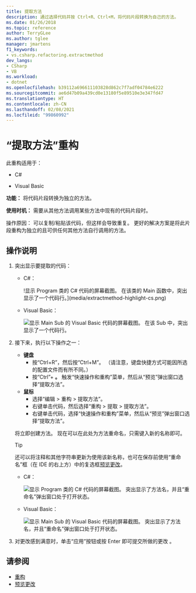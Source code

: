 ```yaml
---
title: 提取方法
description: 通过选择代码并按 Ctrl+R、Ctrl+M，将代码片段转换为自己的方法。
ms.date: 01/26/2018
ms.topic: reference
author: TerryGLee
ms.author: tglee
manager: jmartens
f1_keywords:
- vs.csharp.refactoring.extractmethod
dev_langs:
- CSharp
- VB
ms.workload:
- dotnet
ms.openlocfilehash: b39112a696611103828d862c7f7adf04784e6222
ms.sourcegitcommit: ae6d47b09a439cd0e13180f5e89510e3e347fd47
ms.translationtype: HT
ms.contentlocale: zh-CN
ms.lasthandoff: 02/08/2021
ms.locfileid: "99860992"
---
```

# <a name="extract-a-method-refactoring"></a>“提取方法”重构

此重构适用于：

- C#

- Visual Basic

**功能：** 将代码片段转换为独立的方法。

**使用时机：** 需要从其他方法调用某些方法中现有的代码片段时。

操作原因：  可以复制/粘贴该代码，但这样会导致重复。 更好的解决方案是将此片段重构为独立的且可供任何其他方法自行调用的方法。

## <a name="how-to"></a>操作说明

1. 突出显示要提取的代码：

   - C#：

       !显示 Program 类的 C# 代码的屏幕截图。 在该类的 Main 函数中，突出显示了一个代码行。](media/extractmethod-highlight-cs.png)

   - Visual Basic：

       ![显示 Main Sub 的 Visual Basic 代码的屏幕截图。 在该 Sub 中，突出显示了一个代码行。](media/extractmethod-highlight-vb.png)

2. 接下来，执行以下操作之一：

   - **键盘**
      - 按“Ctrl+R”，然后按“Ctrl+M”。 （请注意，键盘快捷方式可能因所选的配置文件而有所不同。）
      - 按“Ctrl”+ **。** 触发“快速操作和重构”菜单，然后从“预览”弹出窗口选择“提取方法”。
   - **鼠标**
      - 选择“编辑 > 重构 > 提取方法”。
      - 右键单击代码，然后选择“重构 > 提取 > 提取方法”。
      - 右键单击代码，选择“快速操作和重构”菜单，然后从“预览”弹出窗口选择“提取方法”。

   将立即创建方法。 现在可以在此处为方法重命名，只需键入新的名称即可。

   > [!TIP]
   > 还可以将注释和其他字符串更新为使用该新名称，也可在保存前使用“重命名”框（在 IDE 的右上方）中的复选框[预览更改](../../ide/preview-changes.md)。

   - C#：

      ![显示 Program 类的 C# 代码的屏幕截图。 突出显示了方法名，并且“重命名”弹出窗口处于打开状态。](media/extractmethod-rename-cs.png)

   - Visual Basic：

      ![显示 Main Sub 的 Visual Basic 代码的屏幕截图。 突出显示了方法名，并且“重命名”弹出窗口处于打开状态。](media/extractmethod-rename-vb.png)

3. 对更改感到满意时，单击“应用”按钮或按 Enter 即可提交所做的更改 。

## <a name="see-also"></a>请参阅

- [重构](../refactoring-in-visual-studio.md)
- [预览更改](../../ide/preview-changes.md)
